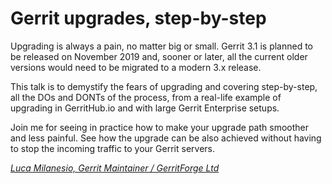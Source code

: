 # Gerrit upgrades, step-by-step

Upgrading is always a pain, no matter big or small.
Gerrit 3.1 is planned to be released on November 2019 and, sooner or later,
all the current older versions would need to be migrated to a modern 3.x release.

This talk is to demystify the fears of upgrading and covering step-by-step,
all the DOs and DONTs of the process, from a real-life example of upgrading
in GerritHub.io and with large Gerrit Enterprise setups.

Join me for seeing in practice how to make your upgrade path smoother and less
painful. See how the upgrade can be also achieved without having to stop the
incoming traffic to your Gerrit servers.

*[Luca Milanesio, Gerrit Maintainer / GerritForge Ltd](../speakers.md#lmilanesio)*
